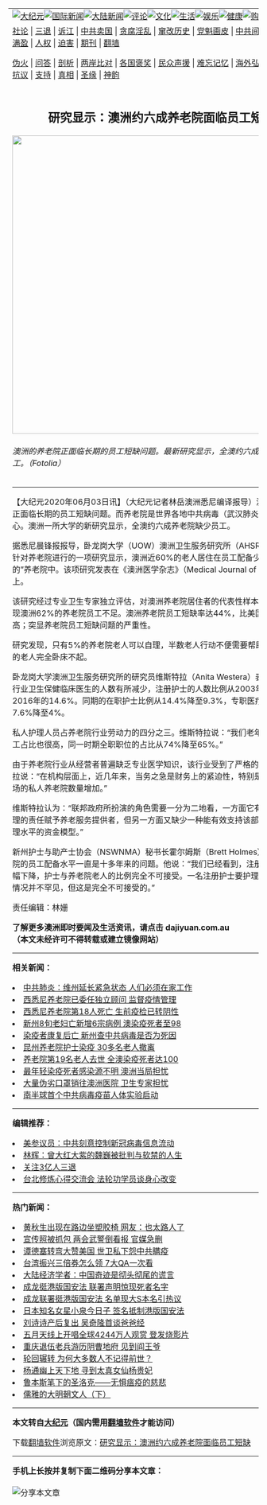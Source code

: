 <a name="1" id="1" target="_blank"></a><span id="1"></span>
<table align=center border="0"><tr><td colspan="2" VALIGN=TOP><a href="https://github.com/im2706/djy/blob/master/gb/nsc413.md#1"><img src="https://raw.githubusercontent.com/im2706/www/master/t/djy/1.jpg" title="大纪元"></a><a href="https://github.com/im2706/djy/blob/master/gb/n24hr.md#1"><img src="https://raw.githubusercontent.com/im2706/www/master/t/djy/3.jpg" title="国际新闻"></a><a href="https://github.com/im2706/djy/blob/master/gb/nsc413.md#1"><img src="https://raw.githubusercontent.com/im2706/www/master/t/djy/4.jpg" title="大陆新闻"></a><a href="https://github.com/im2706/djy/blob/master/gb/news392.md#1"><img src="https://raw.githubusercontent.com/im2706/www/master/t/djy/5.jpg" title="评论"></a><a href="https://github.com/im2706/djy/blob/master/gb/news2007.md#1"><img src="https://raw.githubusercontent.com/im2706/www/master/t/djy/6.jpg" title="文化"></a><a href="https://github.com/im2706/djy/blob/master/gb/news2008.md#1"><img src="https://raw.githubusercontent.com/im2706/www/master/t/djy/7.jpg" title="生活"></a><a href="https://github.com/im2706/djy/blob/master/gb/ncyule.md#1"><img src="https://raw.githubusercontent.com/im2706/www/master/t/djy/8.jpg" title="娱乐"></a><a href="https://github.com/im2706/djy/blob/master/gb/nsc1002.md#1"><img src="https://raw.githubusercontent.com/im2706/www/master/t/djy/9.jpg" title="健康"><a href="https://www.youlucky.com"><img src="https://raw.githubusercontent.com/im2706/www/master/t/djy/10.jpg" title="购物"></a><a href="https://donate.epochtimes.com/?utm_medium=epochtimes&utm_source=referral&utm_campaign=donate_button_djyarticleheader"><img src="https://raw.githubusercontent.com/im2706/www/master/t/djy/12.jpg" title="捐款"></a></td></tr>
<tr><td colspan="2" VALIGN=TOP><a target="_blank" href="https://github.com/im2706/djy/blob/master/gb/9p.md#1">社论</a> | <a target="_blank" href="https://github.com/im2706/djy/blob/master/gb/nf5657.md#1">三退</a> | <a target="_blank" href="https://github.com/im2706/djy/blob/master/gb/nf6124.md#1">诉江</a> | <a target="_blank" href="https://github.com/im2706/djy/blob/master/gb/nf1176117.md#1">中共卖国</a> | <a target="_blank" href="https://github.com/im2706/djy/blob/master/gb/nf5773.md#1">贪腐淫乱</a> | <a target="_blank" href="https://github.com/im2706/djy/blob/master/gb/nf1176115.md#1">窜改历史</a> | <a target="_blank" href="https://github.com/im2706/djy/blob/master/gb/nf1176107.md#1">党魁画皮</a> | <a target="_blank" href="https://github.com/im2706/djy/blob/master/gb/nf1320400.md#1">中共间谍</a> | <a target="_blank" href="https://github.com/im2706/djy/blob/master/gb/nf1176114.md#1">破坏传统</a> | <a target="_blank" href="https://github.com/im2706/ntdtv/blob/master/gb/prog447_1.md#1">恶贯满盈</a> | <a target="_blank" href="https://github.com/im2706/djy/blob/master/gb/ncid278.md#1">人权</a> | <a target="_blank" href="https://github.com/im2706/djy/blob/master/gb/nf1176111.md#1">迫害</a> | <a target="_blank" href="https://gitlab.com/szzdlab/mh-qikan/blob/master/README.md#1">期刊</a> | <a target="_blank" href="https://github.com/im2706/www/blob/master/README.md?zsrh#8">翻墙</a></p><p><a target="_blank" href="https://github.com/im2706/djy/blob/master/gb/nf5562.md#1">伪火</a> | <a target="_blank" href="https://github.com/im2706/djy/blob/master/gb/nf4378.md#1">问答</a> | <a target="_blank" href="https://github.com/im2706/djy/blob/master/gb/nf5792.md#1">剖析</a> | <a target="_blank" href="https://github.com/im2706/djy/blob/master/gb/nf5735.md#1">两岸比对</a> | <a target="_blank" href="https://github.com/im2706/djy/blob/master/gb/nf6119.md#1">各国褒奖</a> | <a target="_blank" href="https://github.com/im2706/djy/blob/master/gb/nf6120.md#1">民众声援</a> | <a target="_blank" href="https://github.com/im2706/djy/blob/master/gb/nf1188594.md#1">难忘记忆</a> | <a target="_blank" href="https://github.com/im2706/djy/blob/master/gb/nf3180.md#1">海外弘传</a> | <a target="_blank" href="https://github.com/im2706/djy/blob/master/gb/nf5410.md#1">万人上访</a> | <a target="_blank" href="https://github.com/im2706/ntdtv/blob/master/gb/prog1530_1.md#1">和平抗议</a> | <a target="_blank" href="https://github.com/im2706/djy/blob/master/gb/nf4386.md#1">支持</a> | <a target="_blank" href="https://github.com/im2706/djy/blob/master/gb/nf4389.md#1">真相</a> | <a target="_blank" href="https://github.com/im2706/djy/blob/master/gb/nf5790.md#1">圣缘</a> | <a target="_blank" href="https://github.com/im2706/djy/blob/master/gb/nf4786.md#1">神韵</a></td></tr>
<tr><td VALIGN=TOP width="626"><h2 align=center>研究显示：澳洲约六成养老院面临员工短缺</h2>
<img width="600" src="https://i.epochtimes.com/assets/uploads/2020/06/1312171003062483-600x400.jpg" />
<h6>澳洲的养老院正面临长期的员工短缺问题。最新研究显示，全澳约六成养老院缺少员工。（Fotolia）
</h6>
<hr>
<p>【大纪元2020年06月03日讯】（大纪元记者林岳<ahref="https://github.com/im2706/djy/blob/master/gb/tag/%E6%BE%B3%E6%B4%B2.md#1">澳洲</a>悉尼编译报导）澳洲的<ahref="https://github.com/im2706/djy/blob/master/gb/tag/%E5%85%BB%E8%80%81%E9%99%A2.md#1">养老院</a>正面临长期的<ahref="https://github.com/im2706/djy/blob/master/gb/tag/%E5%91%98%E5%B7%A5%E7%9F%AD%E7%BC%BA.md#1">员工短缺</a>问题。而养老院是世界各地中共病毒（武汉肺炎）传播的中心。澳洲一所大学的新<ahref="https://github.com/im2706/djy/blob/master/gb/tag/%E7%A0%94%E7%A9%B6%E6%98%BE%E7%A4%BA.md#1">研究显示</a>，全澳约六成<ahref="https://github.com/im2706/djy/blob/master/gb/tag/%E5%85%BB%E8%80%81%E9%99%A2.md#1">养老院</a>缺少员工。</p>
<p>据悉尼晨锋报报导，卧龙岗大学（UOW）<ahref="https://github.com/im2706/djy/blob/master/gb/tag/%E6%BE%B3%E6%B4%B2.md#1">澳洲</a>卫生服务研究所（AHSRI）的研究人员针对养老院进行的一项<ahref="https://github.com/im2706/djy/blob/master/gb/tag/%E7%A0%94%E7%A9%B6%E6%98%BE%E7%A4%BA.md#1">研究显示</a>，澳洲近60%的老人居住在员工配备少得“不可接受的”养老院中。该项研究发表在《澳洲医学杂志》（Medical Journal of Australia）上。</p>
<p>该研究经过专业卫生专家独立评估，对澳洲养老院居住者的代表性样本进行比对，发现澳洲62%的养老院员工不足。澳洲养老院<ahref="https://github.com/im2706/djy/blob/master/gb/tag/%E5%91%98%E5%B7%A5%E7%9F%AD%E7%BC%BA.md#1">员工短缺</a>率达44%，比美国的比例更高；突显养老院员工短缺问题的严重性。</p>
<p>研究发现，只有5%的养老院老人可以自理，半数老人行动不便需要帮助，三分之一的老人完全卧床不起。</p>
<p>卧龙岗大学澳洲卫生服务研究所的研究员维斯特拉（Anita Westera）表示，养老院行业卫生保健临床医生的人数有所减少，注册护士的人数比例从2003年的21%降至2016年的14.6%。同期的在职护士比例从14.4%降至9.3%，专职医疗人员也从7.6%降至4%。</p>
<p>私人护理人员占养老院行业劳动力的四分之三。维斯特拉说：“我们老年护理业的临时工占比也很高，同一时期全职职位的占比从74%降至65%。”</p>
<p>由于养老院行业从经营者普遍缺乏专业医学知识，该行业受到了严格的审查。维斯特拉说：“在机构层面上，近几年来，当务之急是财务上的紧迫性，特别是考虑到进入市场的私人养老院数量增加。”</p>
<p>维斯特拉认为：“联邦政府所扮演的角色需要一分为二地看，一方面它有效地将临床护理的责任赋予养老服务提供者，但另一方面又缺少一种能有效支持该部门提供相应护理水平的资金模型。”</p>
<p>新州护士与助产士协会（NSWNMA）秘书长霍尔姆斯（Brett Holmes）表示，养老院的员工配备水平一直是十多年来的问题。他说：“我们已经看到，注册护士的人数大幅下降，护士与养老院老人的比例完全不可接受。一名注册护士要护理120名老人的情况并不罕见，但这是完全不可接受的。”</p>
<p>责任编辑：林姗</p>
<p><strong>了解更多<ahref="https://github.com/im2706/djy/blob/master/gb/tag/%e6%be%b3%e6%b4%b2.md#1">澳洲</a>即时要闻及生活资讯，请点击 <ahref="http://dajiyuan.com.au">dajiyuan.com.au</a></strong><br />
<strong>（本文未经许可不得转载或建立镜像网站）</strong></p>

<hr>


<strong>相关新闻：</strong>
<li><a href="https://github.com/im2706/djy/blob/master/gb/20/3/7/n11922895.md#1">中共肺炎：维州延长紧急状态 人们必须在家工作</a></li>
<li><a href="https://github.com/im2706/djy/blob/master/gb/20/5/7/n12091634.md#1">西悉尼养老院已委任独立顾问 监督疫情管理</a></li>
<li><a href="https://github.com/im2706/djy/blob/master/gb/20/5/11/n12098552.md#1">西悉尼养老院第18人死亡 生前疫检已转阴性</a></li>
<li><a href="https://github.com/im2706/djy/blob/master/gb/20/5/13/n12103872.md#1">新州8旬老妇亡新增6宗病例 澳染疫死者至98</a></li>
<li><a href="https://github.com/im2706/djy/blob/master/gb/20/5/14/n12107706.md#1">染疫者康复后亡 新州查中共病毒是否为死因</a></li>
<li><a href="https://github.com/im2706/djy/blob/master/gb/20/5/17/n12115678.md#1">昆州养老院护士染疫 30多名老人撤离</a></li>
<li><a href="https://github.com/im2706/djy/blob/master/gb/20/5/19/n12120597.md#1">养老院第19名老人去世 全澳染疫死者达100</a></li>
<li><a href="https://github.com/im2706/djy/blob/master/gb/20/5/28/n12142096.md#1">最年轻染疫死者感染源不明 澳洲当局担忧</a></li>
<li><a href="https://github.com/im2706/djy/blob/master/gb/20/5/26/n12137158.md#1">大量伪劣口罩销往澳洲医院 卫生专家担忧</a></li>
<li><a href="https://github.com/im2706/djy/blob/master/gb/20/5/26/n12136433.md#1">南半球首个中共病毒疫苗人体实验启动</a></li>
<hr>


<strong>编辑推荐：</strong>
<li><a href="https://github.com/onzhi266/djy/blob/master/gb/20/2/22/n11887949.md#1">美参议员：中共刻意控制新冠病毒信息流动</a></li>
<li><a href="https://github.com/tsiac2612/djy/blob/master/gb/17/10/31/n9789303.md#1" target="_blank">林辉：曾大红大紫的魏巍被批判与软禁的人生</a></li><li><a href="https://github.com/im2706/djy/blob/master/gb/18/5/10/n10381511.md?dfh#1" target="_blank">关注3亿人三退</a></li><li><a href="https://github.com/tsiac2612/djy/blob/master/gb/19/10/14/n11587779.md#1" target="_blank">台北修炼心得交流会 法轮功学员谈身心改变</a></li>
<hr>

<strong>热门新闻：</strong>
<li><a href="https://github.com/im2706/djy/blob/master/gb/20/6/2/n12155025.md#1">黄秋生出现在路边坐塑胶椅 网友：也太路人了</a></li>
<li><a href="https://github.com/im2706/djy/blob/master/gb/20/6/1/n12153549.md#1">宣传照被抓包 两会武警倒看报 官媒急删</a></li>
<li><a href="https://github.com/im2706/djy/blob/master/gb/20/6/2/n12154952.md#1">谭德塞转弯大赞美国 世卫私下怨中共瞒疫</a></li>
<li><a href="https://github.com/im2706/djy/blob/master/gb/20/6/2/n12154445.md#1">台湾振兴三倍券怎么领 7大QA一次看</a></li>
<li><a href="https://github.com/im2706/djy/blob/master/gb/20/6/1/n12152933.md#1">大陆经济学者：中国奇迹是彻头彻尾的谎言</a></li>
<li><a href="https://github.com/im2706/djy/blob/master/gb/20/5/31/n12150559.md#1">成龙挺港版国安法 联署声明惊现死者名字</a></li>
<li><a href="https://github.com/im2706/djy/blob/master/gb/20/5/31/n12150886.md#1">成龙联署挺港版国安法 名单现大S本名引热议</a></li>
<li><a href="https://github.com/im2706/djy/blob/master/gb/20/6/1/n12153202.md#1">日本知名女星小泉今日子 签名抵制港版国安法</a></li>
<li><a href="https://github.com/im2706/djy/blob/master/gb/20/5/31/n12150765.md#1">刘诗诗产后复出 吴奇隆首谈爸爸经</a></li>
<li><a href="https://github.com/im2706/djy/blob/master/gb/20/6/1/n12152028.md#1">五月天线上开唱全球4244万人观赏 登发烧影片</a></li>
<li><a href="https://github.com/im2706/djy/blob/master/gb/20/5/31/n12149532.md#1">重庆退伍老兵游历阴曹地府 见到阎王爷</a></li>
<li><a href="https://github.com/im2706/djy/blob/master/gb/20/6/1/n12152526.md#1">轮回辗转 为何大多数人不记得前世？</a></li>
<li><a href="https://github.com/im2706/djy/blob/master/gb/10/3/24/n2854895.md#1">杨通幽上天下地 寻到太真女仙杨贵妃</a></li>
<li><a href="https://github.com/im2706/djy/blob/master/gb/20/5/26/n12137883.md#1">鲁本斯笔下的圣洛克——无惧瘟疫的慈悲</a></li>
<li><a href="https://github.com/im2706/djy/blob/master/gb/20/5/22/n12128346.md#1">儒雅的大明朝文人（下）</a></li>
<hr>

<strong>本文转自<a href="https://www.epochtimes.com">大纪元</a>（国内需用<a href="https://github.com/im2706/www/blob/master/README.md#8">翻墙软件</a>才能访问）</strong><p>下载<a href="https://github.com/im2706/www/blob/master/README.md#8">翻墙软件</a>浏览原文：<a href="https://www.epochtimes.com/gb/20/6/3/n12156804.htm">研究显示：澳洲约六成养老院面临员工短缺</a></p><hr>

<strong>手机上长按并复制下面二维码分享本文章：</strong><br><br><img src="http://d1p1.ip.zn2.us/v.php?action=qrcode&url=https://github.com/im2706/djy/blob/master/gb/20/6/3/n12156804.md%231" title="分享本文章"></td><td VALIGN=TOP><a href="https://github.com/im2706/djy/blob/master/gb/16/1/21/n4622075.md?dfh#1" target="_blank"><img src="https://raw.githubusercontent.com/im2706/djy/master/gb/300/wei-f1.jpg" title="中共的伪火骗局"  alt="中共的伪火骗局"></a><br><a href="https://github.com/im2706/www/blob/master/README.md?dfh#9" target="_blank"><img src="https://raw.githubusercontent.com/im2706/djy/master/gb/300/yong-h.jpg" title="永恒的见证"  alt="永恒的见证"></a><br><a href="https://github.com/im2706/djy/blob/master/gb/13/9/29/n3974789.md?dfh#1" target="_blank"><img src="https://raw.githubusercontent.com/im2706/djy/master/gb/300/shang-lnz.jpg" title="善良女子被中共投男牢"  alt="善良女子被中共投男牢"></a><br><a href="https://github.com/im2706/djy/blob/master/gb/16/3/16/n4663449.md?dfh#1" target="_blank"><img src="https://raw.githubusercontent.com/im2706/djy/master/gb/300/huo-z3.jpg" title="警卫目击活摘器官"  alt="警卫目击活摘器官"></a><br><a href="https://github.com/im2706/djy/blob/master/gb/16/8/7/n8177641.md?dfh#1" target="_blank"><img src="https://raw.githubusercontent.com/im2706/djy/master/gb/300/huo-z4.jpg" title="证人描述活摘恐怖"  alt="证人描述活摘恐怖"></a><br><a href="https://github.com/im2706/djy/blob/master/gb/10/4/19/n2881569.md?dfh#1" target="_blank"><img src="https://raw.githubusercontent.com/im2706/djy/master/gb/300/huo-z1.jpg" title="揭开活摘器官黑幕"  alt="揭开活摘器官黑幕"></a><br><a href="https://github.com/im2706/djy/blob/master/gb/10/11/7/n3077476.md?dfh#1" target="_blank"><img src="https://raw.githubusercontent.com/im2706/djy/master/gb/300/ma-ks.jpg" title="马克思的成魔之路"  alt="马克思的成魔之路"></a><br><a href="https://github.com/im2706/djy/blob/master/gb/14/6/9/n4173977.md?dfh#1" target="_blank"><img src="https://raw.githubusercontent.com/im2706/djy/master/gb/300/chang-zs.jpg" title="藏字石 蕴天机"  alt="藏字石 蕴天机"></a><br><a href="https://github.com/im2706/djy/blob/master/gb/18/5/10/n10381511.md?dfh#1" target="_blank"><img src="https://raw.githubusercontent.com/im2706/djy/master/gb/300/st1.jpg" title="关注3亿人三退"  alt="关注3亿人三退"></a><br><a href="https://github.com/im2706/djy/blob/master/gb/18/3/21/n10237682.md?dfh#1" target="_blank"><img src="https://raw.githubusercontent.com/im2706/djy/master/gb/300/jie-t.jpg" title="解体中共复兴中华"  alt="解体中共复兴中华"></a><br><a href="https://github.com/im2706/djy/blob/master/gb/9/2/9/n2422991.md?dfh#1" target="_blank"><img src="https://raw.githubusercontent.com/im2706/djy/master/gb/300/gao-zs.jpg" title="中共迫害良心律师"  alt="中共迫害良心律师"></a><br><a href="https://github.com/im2706/djy/blob/master/gb/18/12/9/n10900044.md?dfh#1" target="_blank"><img src="https://raw.githubusercontent.com/im2706/djy/master/gb/300/sj1.jpg" title="303万人举报江泽民"  alt="303万人举报江泽民"></a><br><a href="https://github.com/im2706/djy/blob/master/gb/18/8/28/n10672014.md?dfh#1" target="_blank"><img src="https://raw.githubusercontent.com/im2706/djy/master/gb/300/sj2.jpg" title="这些官员为何起诉江泽民"  alt="这些官员为何起诉江泽民"></a><br><a href="https://github.com/im2706/djy/blob/master/gb/8/12/18/n2367165.md?dfh#1" target="_blank"><img src="https://raw.githubusercontent.com/im2706/djy/master/gb/300/liangan.jpg" title="海峡两岸的强烈对比"  alt="海峡两岸的强烈对比"></a><br><a href="https://github.com/im2706/djy/blob/master/gb/15/12/10/n4593139.md?dfh#1" target="_blank"><img src="https://raw.githubusercontent.com/im2706/djy/master/gb/300/jia-ndzl.jpg" title="加拿大总理的贺信"  alt="加拿大总理的贺信"></a><br><a href="https://github.com/im2706/djy/blob/master/gb/11/6/17/n3289382.md?dfh#1" target="_blank"><img src="https://raw.githubusercontent.com/im2706/djy/master/gb/300/xiao-wd.jpg" title="探寻真相兼听则明"  alt="探寻真相兼听则明"></a><br><a href="https://github.com/im2706/djy/blob/master/gb/18/10/27/n10812623.md?dfh#1" target="_blank"><img src="https://raw.githubusercontent.com/im2706/djy/master/gb/300/yindu.jpg" title="印度媒体报道东方"  alt="印度媒体报道东方"></a><br><a href="https://github.com/im2706/djy/blob/master/gb/18/6/9/n10469652.md?dfh#1" target="_blank"><img src="https://raw.githubusercontent.com/im2706/djy/master/gb/300/xie-j.jpg" title="不一样的海外校园"  alt="不一样的海外校园"></a><br><a href="https://github.com/im2706/djy/blob/master/gb/7/4/5/n1669415.md?dfh#1" target="_blank"><img src="https://raw.githubusercontent.com/im2706/djy/master/gb/300/li-up.jpg" title="从大师到徒弟的传奇"  alt="从大师到徒弟的传奇"></a><br><a href="https://github.com/im2706/djy/blob/master/gb/17/5/26/n9191512.md?dfh#1" target="_blank"><img src="https://raw.githubusercontent.com/im2706/djy/master/gb/300/zfl2.jpg" title="亿万人与东方一本奇书"  alt="亿万人与东方一本奇书"></a><br><a href="https://github.com/im2706/djy/blob/master/gb/13/11/27/n4020290.md?dfh#1" target="_blank"><img src="https://raw.githubusercontent.com/im2706/djy/master/gb/300/zhen-h.jpg" title="大陆见不到的震撼场面"  alt="大陆见不到的震撼场面"></a><br><a href="https://github.com/im2706/djy/blob/master/gb/15/7/17/n4482910.md?dfh#1" target="_blank"><img src="https://raw.githubusercontent.com/im2706/djy/master/gb/300/dalu-sk.jpg" title="人心向善 大陆当初盛况"  alt="人心向善 大陆当初盛况"></a><br><a href="https://github.com/im2706/djy/blob/master/gb/19/1/5/n10955468.md?dfh#1" target="_blank"><img src="https://raw.githubusercontent.com/im2706/djy/master/gb/300/zfl1.jpg" title="追寻真理 这书讲什么"  alt="追寻真理 这书讲什么"></a><br><a href="https://github.com/im2706/www/blob/master/README.md?dfh#1" target="_blank"><img src="https://raw.githubusercontent.com/im2706/djy/master/gb/300/fq1.jpg" title="下载免费翻墙软件"  alt="下载免费翻墙软件"></a><br></td></tr></table>
